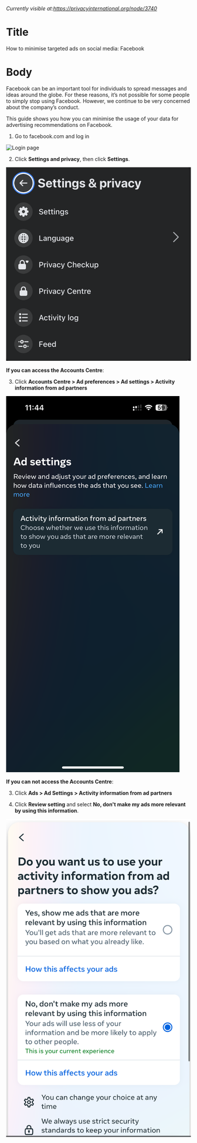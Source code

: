 *Currently visible at:https://privacyinternational.org/node/3740*

# Title  #
How to minimise targeted ads on social media: Facebook

# Body #

Facebook can be an important tool for individuals to spread messages and ideas around the globe. For these reasons, it’s not possible for some people to simply stop using Facebook. However, we continue to be very concerned about the company’s conduct.

This guide shows you how you can minimise the usage of your data for advertising recommendations on Facebook.

1. Go to facebook.com and log in

![Login page](../../images/Facebook/fb-targeted-ads-1.png?raw=true)

2. Click **Settings and privacy**, then click **Settings**.

![Click Settings](../../images/Facebook/fb-targeted-ads-2.png?raw=true)

**If you can access the Accounts Centre**:

3. Click **Accounts Centre > Ad preferences > Ad settings > Activity information from ad partners**

![Account centre ad settings](../../images/Facebook/fb-account-center-ads.png?raw=true)

**If you can not access the Accounts Centre**:

3. Click **Ads > Ad Settings > Activity information from ad partners**

4. Click **Review setting** and select **No, don't make my ads more relevant by using this information**.

![Opt out of targeted ads](../../images/Facebook/fb-account-center-opt-out-ads.png?raw=true)
